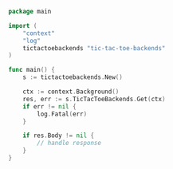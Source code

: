 <!-- Start SDK Example Usage -->


```go
package main

import (
	"context"
	"log"
	tictactoebackends "tic-tac-toe-backends"
)

func main() {
	s := tictactoebackends.New()

	ctx := context.Background()
	res, err := s.TicTacToeBackends.Get(ctx)
	if err != nil {
		log.Fatal(err)
	}

	if res.Body != nil {
		// handle response
	}
}

```
<!-- End SDK Example Usage -->